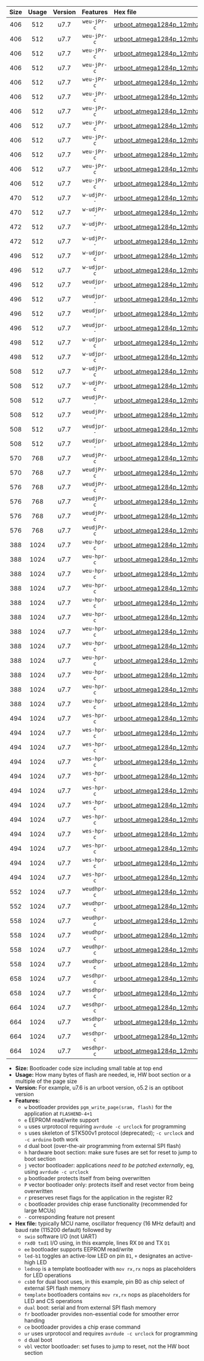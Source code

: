 |Size|Usage|Version|Features|Hex file|
|:-:|:-:|:-:|:-:|:--|
|406|512|u7.7|`weu-jPr-c`|[urboot_atmega1284p_12mhz_230400bps_swio_rxd0_txd1_ee_led+b0_fr_ce_ur_vbl.hex](https://raw.githubusercontent.com/stefanrueger/urboot.hex/main/mcus/atmega1284p/fcpu_12mhz/230400_bps/urboot_atmega1284p_12mhz_230400bps_swio_rxd0_txd1_ee_led+b0_fr_ce_ur_vbl.hex)|
|406|512|u7.7|`weu-jPr-c`|[urboot_atmega1284p_12mhz_230400bps_swio_rxd0_txd1_ee_led+b5_fr_ce_ur_vbl.hex](https://raw.githubusercontent.com/stefanrueger/urboot.hex/main/mcus/atmega1284p/fcpu_12mhz/230400_bps/urboot_atmega1284p_12mhz_230400bps_swio_rxd0_txd1_ee_led+b5_fr_ce_ur_vbl.hex)|
|406|512|u7.7|`weu-jPr-c`|[urboot_atmega1284p_12mhz_230400bps_swio_rxd0_txd1_ee_led+b7_fr_ce_ur_vbl.hex](https://raw.githubusercontent.com/stefanrueger/urboot.hex/main/mcus/atmega1284p/fcpu_12mhz/230400_bps/urboot_atmega1284p_12mhz_230400bps_swio_rxd0_txd1_ee_led+b7_fr_ce_ur_vbl.hex)|
|406|512|u7.7|`weu-jPr-c`|[urboot_atmega1284p_12mhz_230400bps_swio_rxd0_txd1_ee_led+c7_fr_ce_ur_vbl.hex](https://raw.githubusercontent.com/stefanrueger/urboot.hex/main/mcus/atmega1284p/fcpu_12mhz/230400_bps/urboot_atmega1284p_12mhz_230400bps_swio_rxd0_txd1_ee_led+c7_fr_ce_ur_vbl.hex)|
|406|512|u7.7|`weu-jPr-c`|[urboot_atmega1284p_12mhz_230400bps_swio_rxd0_txd1_ee_led+d7_fr_ce_ur_vbl.hex](https://raw.githubusercontent.com/stefanrueger/urboot.hex/main/mcus/atmega1284p/fcpu_12mhz/230400_bps/urboot_atmega1284p_12mhz_230400bps_swio_rxd0_txd1_ee_led+d7_fr_ce_ur_vbl.hex)|
|406|512|u7.7|`weu-jPr-c`|[urboot_atmega1284p_12mhz_230400bps_swio_rxd0_txd1_ee_lednop_fr_ce_ur_vbl.hex](https://raw.githubusercontent.com/stefanrueger/urboot.hex/main/mcus/atmega1284p/fcpu_12mhz/230400_bps/urboot_atmega1284p_12mhz_230400bps_swio_rxd0_txd1_ee_lednop_fr_ce_ur_vbl.hex)|
|406|512|u7.7|`weu-jPr-c`|[urboot_atmega1284p_12mhz_230400bps_swio_rxd2_txd3_ee_led+b0_fr_ce_ur_vbl.hex](https://raw.githubusercontent.com/stefanrueger/urboot.hex/main/mcus/atmega1284p/fcpu_12mhz/230400_bps/urboot_atmega1284p_12mhz_230400bps_swio_rxd2_txd3_ee_led+b0_fr_ce_ur_vbl.hex)|
|406|512|u7.7|`weu-jPr-c`|[urboot_atmega1284p_12mhz_230400bps_swio_rxd2_txd3_ee_led+b5_fr_ce_ur_vbl.hex](https://raw.githubusercontent.com/stefanrueger/urboot.hex/main/mcus/atmega1284p/fcpu_12mhz/230400_bps/urboot_atmega1284p_12mhz_230400bps_swio_rxd2_txd3_ee_led+b5_fr_ce_ur_vbl.hex)|
|406|512|u7.7|`weu-jPr-c`|[urboot_atmega1284p_12mhz_230400bps_swio_rxd2_txd3_ee_led+b7_fr_ce_ur_vbl.hex](https://raw.githubusercontent.com/stefanrueger/urboot.hex/main/mcus/atmega1284p/fcpu_12mhz/230400_bps/urboot_atmega1284p_12mhz_230400bps_swio_rxd2_txd3_ee_led+b7_fr_ce_ur_vbl.hex)|
|406|512|u7.7|`weu-jPr-c`|[urboot_atmega1284p_12mhz_230400bps_swio_rxd2_txd3_ee_led+c7_fr_ce_ur_vbl.hex](https://raw.githubusercontent.com/stefanrueger/urboot.hex/main/mcus/atmega1284p/fcpu_12mhz/230400_bps/urboot_atmega1284p_12mhz_230400bps_swio_rxd2_txd3_ee_led+c7_fr_ce_ur_vbl.hex)|
|406|512|u7.7|`weu-jPr-c`|[urboot_atmega1284p_12mhz_230400bps_swio_rxd2_txd3_ee_led+d7_fr_ce_ur_vbl.hex](https://raw.githubusercontent.com/stefanrueger/urboot.hex/main/mcus/atmega1284p/fcpu_12mhz/230400_bps/urboot_atmega1284p_12mhz_230400bps_swio_rxd2_txd3_ee_led+d7_fr_ce_ur_vbl.hex)|
|406|512|u7.7|`weu-jPr-c`|[urboot_atmega1284p_12mhz_230400bps_swio_rxd2_txd3_ee_lednop_fr_ce_ur_vbl.hex](https://raw.githubusercontent.com/stefanrueger/urboot.hex/main/mcus/atmega1284p/fcpu_12mhz/230400_bps/urboot_atmega1284p_12mhz_230400bps_swio_rxd2_txd3_ee_lednop_fr_ce_ur_vbl.hex)|
|470|512|u7.7|`w-udjPr--`|[urboot_atmega1284p_12mhz_230400bps_swio_rxd0_txd1_led+d7_csc7_dual_fr_ur_vbl.hex](https://raw.githubusercontent.com/stefanrueger/urboot.hex/main/mcus/atmega1284p/fcpu_12mhz/230400_bps/urboot_atmega1284p_12mhz_230400bps_swio_rxd0_txd1_led+d7_csc7_dual_fr_ur_vbl.hex)|
|470|512|u7.7|`w-udjPr--`|[urboot_atmega1284p_12mhz_230400bps_swio_rxd2_txd3_led+d7_csc7_dual_fr_ur_vbl.hex](https://raw.githubusercontent.com/stefanrueger/urboot.hex/main/mcus/atmega1284p/fcpu_12mhz/230400_bps/urboot_atmega1284p_12mhz_230400bps_swio_rxd2_txd3_led+d7_csc7_dual_fr_ur_vbl.hex)|
|472|512|u7.7|`w-udjPr--`|[urboot_atmega1284p_12mhz_230400bps_swio_rxd0_txd1_template_dual_fr_ur_vbl.hex](https://raw.githubusercontent.com/stefanrueger/urboot.hex/main/mcus/atmega1284p/fcpu_12mhz/230400_bps/urboot_atmega1284p_12mhz_230400bps_swio_rxd0_txd1_template_dual_fr_ur_vbl.hex)|
|472|512|u7.7|`w-udjPr--`|[urboot_atmega1284p_12mhz_230400bps_swio_rxd2_txd3_template_dual_fr_ur_vbl.hex](https://raw.githubusercontent.com/stefanrueger/urboot.hex/main/mcus/atmega1284p/fcpu_12mhz/230400_bps/urboot_atmega1284p_12mhz_230400bps_swio_rxd2_txd3_template_dual_fr_ur_vbl.hex)|
|496|512|u7.7|`w-udjpr-c`|[urboot_atmega1284p_12mhz_230400bps_swio_rxd0_txd1_led+d7_csc7_dual_fr_ce_ur_vbl.hex](https://raw.githubusercontent.com/stefanrueger/urboot.hex/main/mcus/atmega1284p/fcpu_12mhz/230400_bps/urboot_atmega1284p_12mhz_230400bps_swio_rxd0_txd1_led+d7_csc7_dual_fr_ce_ur_vbl.hex)|
|496|512|u7.7|`w-udjpr-c`|[urboot_atmega1284p_12mhz_230400bps_swio_rxd2_txd3_led+d7_csc7_dual_fr_ce_ur_vbl.hex](https://raw.githubusercontent.com/stefanrueger/urboot.hex/main/mcus/atmega1284p/fcpu_12mhz/230400_bps/urboot_atmega1284p_12mhz_230400bps_swio_rxd2_txd3_led+d7_csc7_dual_fr_ce_ur_vbl.hex)|
|496|512|u7.7|`weudjpr--`|[urboot_atmega1284p_12mhz_230400bps_swio_rxd0_txd1_ee_led+d7_csc7_dual_ur_vbl.hex](https://raw.githubusercontent.com/stefanrueger/urboot.hex/main/mcus/atmega1284p/fcpu_12mhz/230400_bps/urboot_atmega1284p_12mhz_230400bps_swio_rxd0_txd1_ee_led+d7_csc7_dual_ur_vbl.hex)|
|496|512|u7.7|`weudjpr--`|[urboot_atmega1284p_12mhz_230400bps_swio_rxd0_txd1_ee_template_dual_ur_vbl.hex](https://raw.githubusercontent.com/stefanrueger/urboot.hex/main/mcus/atmega1284p/fcpu_12mhz/230400_bps/urboot_atmega1284p_12mhz_230400bps_swio_rxd0_txd1_ee_template_dual_ur_vbl.hex)|
|496|512|u7.7|`weudjpr--`|[urboot_atmega1284p_12mhz_230400bps_swio_rxd2_txd3_ee_led+d7_csc7_dual_ur_vbl.hex](https://raw.githubusercontent.com/stefanrueger/urboot.hex/main/mcus/atmega1284p/fcpu_12mhz/230400_bps/urboot_atmega1284p_12mhz_230400bps_swio_rxd2_txd3_ee_led+d7_csc7_dual_ur_vbl.hex)|
|496|512|u7.7|`weudjpr--`|[urboot_atmega1284p_12mhz_230400bps_swio_rxd2_txd3_ee_template_dual_ur_vbl.hex](https://raw.githubusercontent.com/stefanrueger/urboot.hex/main/mcus/atmega1284p/fcpu_12mhz/230400_bps/urboot_atmega1284p_12mhz_230400bps_swio_rxd2_txd3_ee_template_dual_ur_vbl.hex)|
|498|512|u7.7|`w-udjpr-c`|[urboot_atmega1284p_12mhz_230400bps_swio_rxd0_txd1_template_dual_fr_ce_ur_vbl.hex](https://raw.githubusercontent.com/stefanrueger/urboot.hex/main/mcus/atmega1284p/fcpu_12mhz/230400_bps/urboot_atmega1284p_12mhz_230400bps_swio_rxd0_txd1_template_dual_fr_ce_ur_vbl.hex)|
|498|512|u7.7|`w-udjpr-c`|[urboot_atmega1284p_12mhz_230400bps_swio_rxd2_txd3_template_dual_fr_ce_ur_vbl.hex](https://raw.githubusercontent.com/stefanrueger/urboot.hex/main/mcus/atmega1284p/fcpu_12mhz/230400_bps/urboot_atmega1284p_12mhz_230400bps_swio_rxd2_txd3_template_dual_fr_ce_ur_vbl.hex)|
|508|512|u7.7|`w-udjPr-c`|[urboot_atmega1284p_12mhz_230400bps_swio_rxd0_txd1_led+c7_csb3_dual_fr_ce_ur_vbl.hex](https://raw.githubusercontent.com/stefanrueger/urboot.hex/main/mcus/atmega1284p/fcpu_12mhz/230400_bps/urboot_atmega1284p_12mhz_230400bps_swio_rxd0_txd1_led+c7_csb3_dual_fr_ce_ur_vbl.hex)|
|508|512|u7.7|`w-udjPr-c`|[urboot_atmega1284p_12mhz_230400bps_swio_rxd2_txd3_led+c7_csb3_dual_fr_ce_ur_vbl.hex](https://raw.githubusercontent.com/stefanrueger/urboot.hex/main/mcus/atmega1284p/fcpu_12mhz/230400_bps/urboot_atmega1284p_12mhz_230400bps_swio_rxd2_txd3_led+c7_csb3_dual_fr_ce_ur_vbl.hex)|
|508|512|u7.7|`weudjPr--`|[urboot_atmega1284p_12mhz_230400bps_swio_rxd0_txd1_ee_led+c7_csb3_dual_ur_vbl.hex](https://raw.githubusercontent.com/stefanrueger/urboot.hex/main/mcus/atmega1284p/fcpu_12mhz/230400_bps/urboot_atmega1284p_12mhz_230400bps_swio_rxd0_txd1_ee_led+c7_csb3_dual_ur_vbl.hex)|
|508|512|u7.7|`weudjPr--`|[urboot_atmega1284p_12mhz_230400bps_swio_rxd2_txd3_ee_led+c7_csb3_dual_ur_vbl.hex](https://raw.githubusercontent.com/stefanrueger/urboot.hex/main/mcus/atmega1284p/fcpu_12mhz/230400_bps/urboot_atmega1284p_12mhz_230400bps_swio_rxd2_txd3_ee_led+c7_csb3_dual_ur_vbl.hex)|
|508|512|u7.7|`weudjpr--`|[urboot_atmega1284p_12mhz_230400bps_swio_rxd0_txd1_ee_led+c7_csb3_dual_fr_ur_vbl.hex](https://raw.githubusercontent.com/stefanrueger/urboot.hex/main/mcus/atmega1284p/fcpu_12mhz/230400_bps/urboot_atmega1284p_12mhz_230400bps_swio_rxd0_txd1_ee_led+c7_csb3_dual_fr_ur_vbl.hex)|
|508|512|u7.7|`weudjpr--`|[urboot_atmega1284p_12mhz_230400bps_swio_rxd2_txd3_ee_led+c7_csb3_dual_fr_ur_vbl.hex](https://raw.githubusercontent.com/stefanrueger/urboot.hex/main/mcus/atmega1284p/fcpu_12mhz/230400_bps/urboot_atmega1284p_12mhz_230400bps_swio_rxd2_txd3_ee_led+c7_csb3_dual_fr_ur_vbl.hex)|
|570|768|u7.7|`weudjPr-c`|[urboot_atmega1284p_12mhz_230400bps_swio_rxd0_txd1_ee_led+c7_csb3_dual_fr_ce_ur_vbl.hex](https://raw.githubusercontent.com/stefanrueger/urboot.hex/main/mcus/atmega1284p/fcpu_12mhz/230400_bps/urboot_atmega1284p_12mhz_230400bps_swio_rxd0_txd1_ee_led+c7_csb3_dual_fr_ce_ur_vbl.hex)|
|570|768|u7.7|`weudjPr-c`|[urboot_atmega1284p_12mhz_230400bps_swio_rxd2_txd3_ee_led+c7_csb3_dual_fr_ce_ur_vbl.hex](https://raw.githubusercontent.com/stefanrueger/urboot.hex/main/mcus/atmega1284p/fcpu_12mhz/230400_bps/urboot_atmega1284p_12mhz_230400bps_swio_rxd2_txd3_ee_led+c7_csb3_dual_fr_ce_ur_vbl.hex)|
|576|768|u7.7|`weudjPr-c`|[urboot_atmega1284p_12mhz_230400bps_swio_rxd0_txd1_ee_led+d7_csc7_dual_fr_ce_ur_vbl.hex](https://raw.githubusercontent.com/stefanrueger/urboot.hex/main/mcus/atmega1284p/fcpu_12mhz/230400_bps/urboot_atmega1284p_12mhz_230400bps_swio_rxd0_txd1_ee_led+d7_csc7_dual_fr_ce_ur_vbl.hex)|
|576|768|u7.7|`weudjPr-c`|[urboot_atmega1284p_12mhz_230400bps_swio_rxd0_txd1_ee_template_dual_fr_ce_ur_vbl.hex](https://raw.githubusercontent.com/stefanrueger/urboot.hex/main/mcus/atmega1284p/fcpu_12mhz/230400_bps/urboot_atmega1284p_12mhz_230400bps_swio_rxd0_txd1_ee_template_dual_fr_ce_ur_vbl.hex)|
|576|768|u7.7|`weudjPr-c`|[urboot_atmega1284p_12mhz_230400bps_swio_rxd2_txd3_ee_led+d7_csc7_dual_fr_ce_ur_vbl.hex](https://raw.githubusercontent.com/stefanrueger/urboot.hex/main/mcus/atmega1284p/fcpu_12mhz/230400_bps/urboot_atmega1284p_12mhz_230400bps_swio_rxd2_txd3_ee_led+d7_csc7_dual_fr_ce_ur_vbl.hex)|
|576|768|u7.7|`weudjPr-c`|[urboot_atmega1284p_12mhz_230400bps_swio_rxd2_txd3_ee_template_dual_fr_ce_ur_vbl.hex](https://raw.githubusercontent.com/stefanrueger/urboot.hex/main/mcus/atmega1284p/fcpu_12mhz/230400_bps/urboot_atmega1284p_12mhz_230400bps_swio_rxd2_txd3_ee_template_dual_fr_ce_ur_vbl.hex)|
|388|1024|u7.7|`weu-hpr-c`|[urboot_atmega1284p_12mhz_230400bps_swio_rxd0_txd1_ee_led+b0_fr_ce_ur.hex](https://raw.githubusercontent.com/stefanrueger/urboot.hex/main/mcus/atmega1284p/fcpu_12mhz/230400_bps/urboot_atmega1284p_12mhz_230400bps_swio_rxd0_txd1_ee_led+b0_fr_ce_ur.hex)|
|388|1024|u7.7|`weu-hpr-c`|[urboot_atmega1284p_12mhz_230400bps_swio_rxd0_txd1_ee_led+b5_fr_ce_ur.hex](https://raw.githubusercontent.com/stefanrueger/urboot.hex/main/mcus/atmega1284p/fcpu_12mhz/230400_bps/urboot_atmega1284p_12mhz_230400bps_swio_rxd0_txd1_ee_led+b5_fr_ce_ur.hex)|
|388|1024|u7.7|`weu-hpr-c`|[urboot_atmega1284p_12mhz_230400bps_swio_rxd0_txd1_ee_led+b7_fr_ce_ur.hex](https://raw.githubusercontent.com/stefanrueger/urboot.hex/main/mcus/atmega1284p/fcpu_12mhz/230400_bps/urboot_atmega1284p_12mhz_230400bps_swio_rxd0_txd1_ee_led+b7_fr_ce_ur.hex)|
|388|1024|u7.7|`weu-hpr-c`|[urboot_atmega1284p_12mhz_230400bps_swio_rxd0_txd1_ee_led+c7_fr_ce_ur.hex](https://raw.githubusercontent.com/stefanrueger/urboot.hex/main/mcus/atmega1284p/fcpu_12mhz/230400_bps/urboot_atmega1284p_12mhz_230400bps_swio_rxd0_txd1_ee_led+c7_fr_ce_ur.hex)|
|388|1024|u7.7|`weu-hpr-c`|[urboot_atmega1284p_12mhz_230400bps_swio_rxd0_txd1_ee_led+d7_fr_ce_ur.hex](https://raw.githubusercontent.com/stefanrueger/urboot.hex/main/mcus/atmega1284p/fcpu_12mhz/230400_bps/urboot_atmega1284p_12mhz_230400bps_swio_rxd0_txd1_ee_led+d7_fr_ce_ur.hex)|
|388|1024|u7.7|`weu-hpr-c`|[urboot_atmega1284p_12mhz_230400bps_swio_rxd0_txd1_ee_lednop_fr_ce_ur.hex](https://raw.githubusercontent.com/stefanrueger/urboot.hex/main/mcus/atmega1284p/fcpu_12mhz/230400_bps/urboot_atmega1284p_12mhz_230400bps_swio_rxd0_txd1_ee_lednop_fr_ce_ur.hex)|
|388|1024|u7.7|`weu-hpr-c`|[urboot_atmega1284p_12mhz_230400bps_swio_rxd2_txd3_ee_led+b0_fr_ce_ur.hex](https://raw.githubusercontent.com/stefanrueger/urboot.hex/main/mcus/atmega1284p/fcpu_12mhz/230400_bps/urboot_atmega1284p_12mhz_230400bps_swio_rxd2_txd3_ee_led+b0_fr_ce_ur.hex)|
|388|1024|u7.7|`weu-hpr-c`|[urboot_atmega1284p_12mhz_230400bps_swio_rxd2_txd3_ee_led+b5_fr_ce_ur.hex](https://raw.githubusercontent.com/stefanrueger/urboot.hex/main/mcus/atmega1284p/fcpu_12mhz/230400_bps/urboot_atmega1284p_12mhz_230400bps_swio_rxd2_txd3_ee_led+b5_fr_ce_ur.hex)|
|388|1024|u7.7|`weu-hpr-c`|[urboot_atmega1284p_12mhz_230400bps_swio_rxd2_txd3_ee_led+b7_fr_ce_ur.hex](https://raw.githubusercontent.com/stefanrueger/urboot.hex/main/mcus/atmega1284p/fcpu_12mhz/230400_bps/urboot_atmega1284p_12mhz_230400bps_swio_rxd2_txd3_ee_led+b7_fr_ce_ur.hex)|
|388|1024|u7.7|`weu-hpr-c`|[urboot_atmega1284p_12mhz_230400bps_swio_rxd2_txd3_ee_led+c7_fr_ce_ur.hex](https://raw.githubusercontent.com/stefanrueger/urboot.hex/main/mcus/atmega1284p/fcpu_12mhz/230400_bps/urboot_atmega1284p_12mhz_230400bps_swio_rxd2_txd3_ee_led+c7_fr_ce_ur.hex)|
|388|1024|u7.7|`weu-hpr-c`|[urboot_atmega1284p_12mhz_230400bps_swio_rxd2_txd3_ee_led+d7_fr_ce_ur.hex](https://raw.githubusercontent.com/stefanrueger/urboot.hex/main/mcus/atmega1284p/fcpu_12mhz/230400_bps/urboot_atmega1284p_12mhz_230400bps_swio_rxd2_txd3_ee_led+d7_fr_ce_ur.hex)|
|388|1024|u7.7|`weu-hpr-c`|[urboot_atmega1284p_12mhz_230400bps_swio_rxd2_txd3_ee_lednop_fr_ce_ur.hex](https://raw.githubusercontent.com/stefanrueger/urboot.hex/main/mcus/atmega1284p/fcpu_12mhz/230400_bps/urboot_atmega1284p_12mhz_230400bps_swio_rxd2_txd3_ee_lednop_fr_ce_ur.hex)|
|494|1024|u7.7|`wes-hpr-c`|[urboot_atmega1284p_12mhz_230400bps_swio_rxd0_txd1_ee_led+b0_fr_ce.hex](https://raw.githubusercontent.com/stefanrueger/urboot.hex/main/mcus/atmega1284p/fcpu_12mhz/230400_bps/urboot_atmega1284p_12mhz_230400bps_swio_rxd0_txd1_ee_led+b0_fr_ce.hex)|
|494|1024|u7.7|`wes-hpr-c`|[urboot_atmega1284p_12mhz_230400bps_swio_rxd0_txd1_ee_led+b5_fr_ce.hex](https://raw.githubusercontent.com/stefanrueger/urboot.hex/main/mcus/atmega1284p/fcpu_12mhz/230400_bps/urboot_atmega1284p_12mhz_230400bps_swio_rxd0_txd1_ee_led+b5_fr_ce.hex)|
|494|1024|u7.7|`wes-hpr-c`|[urboot_atmega1284p_12mhz_230400bps_swio_rxd0_txd1_ee_led+b7_fr_ce.hex](https://raw.githubusercontent.com/stefanrueger/urboot.hex/main/mcus/atmega1284p/fcpu_12mhz/230400_bps/urboot_atmega1284p_12mhz_230400bps_swio_rxd0_txd1_ee_led+b7_fr_ce.hex)|
|494|1024|u7.7|`wes-hpr-c`|[urboot_atmega1284p_12mhz_230400bps_swio_rxd0_txd1_ee_led+c7_fr_ce.hex](https://raw.githubusercontent.com/stefanrueger/urboot.hex/main/mcus/atmega1284p/fcpu_12mhz/230400_bps/urboot_atmega1284p_12mhz_230400bps_swio_rxd0_txd1_ee_led+c7_fr_ce.hex)|
|494|1024|u7.7|`wes-hpr-c`|[urboot_atmega1284p_12mhz_230400bps_swio_rxd0_txd1_ee_led+d7_fr_ce.hex](https://raw.githubusercontent.com/stefanrueger/urboot.hex/main/mcus/atmega1284p/fcpu_12mhz/230400_bps/urboot_atmega1284p_12mhz_230400bps_swio_rxd0_txd1_ee_led+d7_fr_ce.hex)|
|494|1024|u7.7|`wes-hpr-c`|[urboot_atmega1284p_12mhz_230400bps_swio_rxd0_txd1_ee_lednop_fr_ce.hex](https://raw.githubusercontent.com/stefanrueger/urboot.hex/main/mcus/atmega1284p/fcpu_12mhz/230400_bps/urboot_atmega1284p_12mhz_230400bps_swio_rxd0_txd1_ee_lednop_fr_ce.hex)|
|494|1024|u7.7|`wes-hpr-c`|[urboot_atmega1284p_12mhz_230400bps_swio_rxd2_txd3_ee_led+b0_fr_ce.hex](https://raw.githubusercontent.com/stefanrueger/urboot.hex/main/mcus/atmega1284p/fcpu_12mhz/230400_bps/urboot_atmega1284p_12mhz_230400bps_swio_rxd2_txd3_ee_led+b0_fr_ce.hex)|
|494|1024|u7.7|`wes-hpr-c`|[urboot_atmega1284p_12mhz_230400bps_swio_rxd2_txd3_ee_led+b5_fr_ce.hex](https://raw.githubusercontent.com/stefanrueger/urboot.hex/main/mcus/atmega1284p/fcpu_12mhz/230400_bps/urboot_atmega1284p_12mhz_230400bps_swio_rxd2_txd3_ee_led+b5_fr_ce.hex)|
|494|1024|u7.7|`wes-hpr-c`|[urboot_atmega1284p_12mhz_230400bps_swio_rxd2_txd3_ee_led+b7_fr_ce.hex](https://raw.githubusercontent.com/stefanrueger/urboot.hex/main/mcus/atmega1284p/fcpu_12mhz/230400_bps/urboot_atmega1284p_12mhz_230400bps_swio_rxd2_txd3_ee_led+b7_fr_ce.hex)|
|494|1024|u7.7|`wes-hpr-c`|[urboot_atmega1284p_12mhz_230400bps_swio_rxd2_txd3_ee_led+c7_fr_ce.hex](https://raw.githubusercontent.com/stefanrueger/urboot.hex/main/mcus/atmega1284p/fcpu_12mhz/230400_bps/urboot_atmega1284p_12mhz_230400bps_swio_rxd2_txd3_ee_led+c7_fr_ce.hex)|
|494|1024|u7.7|`wes-hpr-c`|[urboot_atmega1284p_12mhz_230400bps_swio_rxd2_txd3_ee_led+d7_fr_ce.hex](https://raw.githubusercontent.com/stefanrueger/urboot.hex/main/mcus/atmega1284p/fcpu_12mhz/230400_bps/urboot_atmega1284p_12mhz_230400bps_swio_rxd2_txd3_ee_led+d7_fr_ce.hex)|
|494|1024|u7.7|`wes-hpr-c`|[urboot_atmega1284p_12mhz_230400bps_swio_rxd2_txd3_ee_lednop_fr_ce.hex](https://raw.githubusercontent.com/stefanrueger/urboot.hex/main/mcus/atmega1284p/fcpu_12mhz/230400_bps/urboot_atmega1284p_12mhz_230400bps_swio_rxd2_txd3_ee_lednop_fr_ce.hex)|
|552|1024|u7.7|`weudhpr-c`|[urboot_atmega1284p_12mhz_230400bps_swio_rxd0_txd1_ee_led+c7_csb3_dual_fr_ce_ur.hex](https://raw.githubusercontent.com/stefanrueger/urboot.hex/main/mcus/atmega1284p/fcpu_12mhz/230400_bps/urboot_atmega1284p_12mhz_230400bps_swio_rxd0_txd1_ee_led+c7_csb3_dual_fr_ce_ur.hex)|
|552|1024|u7.7|`weudhpr-c`|[urboot_atmega1284p_12mhz_230400bps_swio_rxd2_txd3_ee_led+c7_csb3_dual_fr_ce_ur.hex](https://raw.githubusercontent.com/stefanrueger/urboot.hex/main/mcus/atmega1284p/fcpu_12mhz/230400_bps/urboot_atmega1284p_12mhz_230400bps_swio_rxd2_txd3_ee_led+c7_csb3_dual_fr_ce_ur.hex)|
|558|1024|u7.7|`weudhpr-c`|[urboot_atmega1284p_12mhz_230400bps_swio_rxd0_txd1_ee_led+d7_csc7_dual_fr_ce_ur.hex](https://raw.githubusercontent.com/stefanrueger/urboot.hex/main/mcus/atmega1284p/fcpu_12mhz/230400_bps/urboot_atmega1284p_12mhz_230400bps_swio_rxd0_txd1_ee_led+d7_csc7_dual_fr_ce_ur.hex)|
|558|1024|u7.7|`weudhpr-c`|[urboot_atmega1284p_12mhz_230400bps_swio_rxd0_txd1_ee_template_dual_fr_ce_ur.hex](https://raw.githubusercontent.com/stefanrueger/urboot.hex/main/mcus/atmega1284p/fcpu_12mhz/230400_bps/urboot_atmega1284p_12mhz_230400bps_swio_rxd0_txd1_ee_template_dual_fr_ce_ur.hex)|
|558|1024|u7.7|`weudhpr-c`|[urboot_atmega1284p_12mhz_230400bps_swio_rxd2_txd3_ee_led+d7_csc7_dual_fr_ce_ur.hex](https://raw.githubusercontent.com/stefanrueger/urboot.hex/main/mcus/atmega1284p/fcpu_12mhz/230400_bps/urboot_atmega1284p_12mhz_230400bps_swio_rxd2_txd3_ee_led+d7_csc7_dual_fr_ce_ur.hex)|
|558|1024|u7.7|`weudhpr-c`|[urboot_atmega1284p_12mhz_230400bps_swio_rxd2_txd3_ee_template_dual_fr_ce_ur.hex](https://raw.githubusercontent.com/stefanrueger/urboot.hex/main/mcus/atmega1284p/fcpu_12mhz/230400_bps/urboot_atmega1284p_12mhz_230400bps_swio_rxd2_txd3_ee_template_dual_fr_ce_ur.hex)|
|658|1024|u7.7|`wesdhpr-c`|[urboot_atmega1284p_12mhz_230400bps_swio_rxd0_txd1_ee_led+c7_csb3_dual_fr_ce.hex](https://raw.githubusercontent.com/stefanrueger/urboot.hex/main/mcus/atmega1284p/fcpu_12mhz/230400_bps/urboot_atmega1284p_12mhz_230400bps_swio_rxd0_txd1_ee_led+c7_csb3_dual_fr_ce.hex)|
|658|1024|u7.7|`wesdhpr-c`|[urboot_atmega1284p_12mhz_230400bps_swio_rxd2_txd3_ee_led+c7_csb3_dual_fr_ce.hex](https://raw.githubusercontent.com/stefanrueger/urboot.hex/main/mcus/atmega1284p/fcpu_12mhz/230400_bps/urboot_atmega1284p_12mhz_230400bps_swio_rxd2_txd3_ee_led+c7_csb3_dual_fr_ce.hex)|
|664|1024|u7.7|`wesdhpr-c`|[urboot_atmega1284p_12mhz_230400bps_swio_rxd0_txd1_ee_led+d7_csc7_dual_fr_ce.hex](https://raw.githubusercontent.com/stefanrueger/urboot.hex/main/mcus/atmega1284p/fcpu_12mhz/230400_bps/urboot_atmega1284p_12mhz_230400bps_swio_rxd0_txd1_ee_led+d7_csc7_dual_fr_ce.hex)|
|664|1024|u7.7|`wesdhpr-c`|[urboot_atmega1284p_12mhz_230400bps_swio_rxd0_txd1_ee_template_dual_fr_ce.hex](https://raw.githubusercontent.com/stefanrueger/urboot.hex/main/mcus/atmega1284p/fcpu_12mhz/230400_bps/urboot_atmega1284p_12mhz_230400bps_swio_rxd0_txd1_ee_template_dual_fr_ce.hex)|
|664|1024|u7.7|`wesdhpr-c`|[urboot_atmega1284p_12mhz_230400bps_swio_rxd2_txd3_ee_led+d7_csc7_dual_fr_ce.hex](https://raw.githubusercontent.com/stefanrueger/urboot.hex/main/mcus/atmega1284p/fcpu_12mhz/230400_bps/urboot_atmega1284p_12mhz_230400bps_swio_rxd2_txd3_ee_led+d7_csc7_dual_fr_ce.hex)|
|664|1024|u7.7|`wesdhpr-c`|[urboot_atmega1284p_12mhz_230400bps_swio_rxd2_txd3_ee_template_dual_fr_ce.hex](https://raw.githubusercontent.com/stefanrueger/urboot.hex/main/mcus/atmega1284p/fcpu_12mhz/230400_bps/urboot_atmega1284p_12mhz_230400bps_swio_rxd2_txd3_ee_template_dual_fr_ce.hex)|

- **Size:** Bootloader code size including small table at top end
- **Usage:** How many bytes of flash are needed, ie, HW boot section or a multiple of the page size
- **Version:** For example, u7.6 is an urboot version, o5.2 is an optiboot version
- **Features:**
  + `w` bootloader provides `pgm_write_page(sram, flash)` for the application at `FLASHEND-4+1`
  + `e` EEPROM read/write support
  + `u` uses urprotocol requiring `avrdude -c urclock` for programming
  + `s` uses skeleton of STK500v1 protocol (deprecated); `-c urclock` and `-c arduino` both work
  + `d` dual boot (over-the-air programming from external SPI flash)
  + `h` hardware boot section: make sure fuses are set for reset to jump to boot section
  + `j` vector bootloader: applications *need to be patched externally*, eg, using `avrdude -c urclock`
  + `p` bootloader protects itself from being overwritten
  + `P` vector bootloader only: protects itself and reset vector from being overwritten
  + `r` preserves reset flags for the application in the register R2
  + `c` bootloader provides chip erase functionality (recommended for large MCUs)
  + `-` corresponding feature not present
- **Hex file:** typically MCU name, oscillator frequency (16 MHz default) and baud rate (115200 default) followed by
  + `swio` software I/O (not UART)
  + `rxd0 txd1` I/O using, in this example, lines RX `D0` and TX `D1`
  + `ee` bootloader supports EEPROM read/write
  + `led-b1` toggles an active-low LED on pin `B1`, `+` designates an active-high LED
  + `lednop` is a template bootloader with `mov rx,rx` nops as placeholders for LED operations
  + `csb0` for dual boot uses, in this example, pin B0 as chip select of external SPI flash memory
  + `template` bootloaders contains `mov rx,rx` nops as placeholders for LED and CS operations
  + `dual` boot: serial and from external SPI flash memory
  + `fr` bootloader provides non-essential code for smoother error handing
  + `ce` bootloader provides a chip erase command
  + `ur` uses urprotocol and requires `avrdude -c urclock` for programming
  + `d` dual boot
  + `vbl` vector bootloader: set fuses to jump to reset, not the HW boot section
